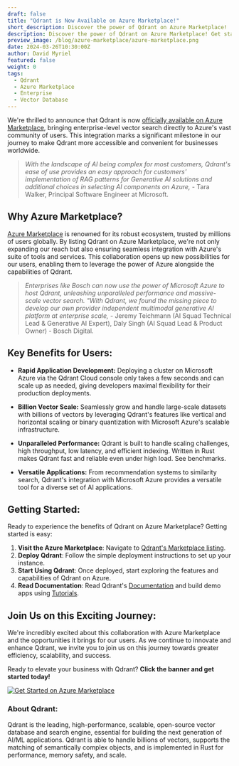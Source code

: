 ```yaml
---
draft: false
title: "Qdrant is Now Available on Azure Marketplace!"
short_description: Discover the power of Qdrant on Azure Marketplace! 
description: Discover the power of Qdrant on Azure Marketplace! Get started today and streamline your operations with ease.
preview_image: /blog/azure-marketplace/azure-marketplace.png
date: 2024-03-26T10:30:00Z
author: David Myriel
featured: false
weight: 0 
tags:
  - Qdrant
  - Azure Marketplace
  - Enterprise
  - Vector Database
---
```


We're thrilled to announce that Qdrant is now [officially available on Azure Marketplace](https://azuremarketplace.microsoft.com/en-en/marketplace/apps/qdrantsolutionsgmbh1698769709989.qdrant-db), bringing enterprise-level vector search directly to Azure's vast community of users. This integration marks a significant milestone in our journey to make Qdrant more accessible and convenient for businesses worldwide.

> *With the landscape of AI being complex for most customers, Qdrant's ease of use provides an easy approach for customers' implementation of RAG patterns for Generative AI solutions and additional choices in selecting AI components on Azure,* - Tara Walker, Principal Software Engineer at Microsoft.

## Why Azure Marketplace?

[Azure Marketplace](https://azuremarketplace.microsoft.com/en-us/) is renowned for its robust ecosystem, trusted by millions of users globally. By listing Qdrant on Azure Marketplace, we're not only expanding our reach but also ensuring seamless integration with Azure's suite of tools and services. This collaboration opens up new possibilities for our users, enabling them to leverage the power of Azure alongside the capabilities of Qdrant.

> *Enterprises like Bosch can now use the power of Microsoft Azure to host Qdrant, unleashing unparalleled performance and massive-scale vector search. "With Qdrant, we found the missing piece to develop our own provider independent multimodal generative AI platform at enterprise scale,* - Jeremy Teichmann (AI Squad Technical Lead & Generative AI Expert), Daly Singh (AI Squad Lead & Product Owner) - Bosch Digital.

## Key Benefits for Users:

- **Rapid Application Development:** Deploying a cluster on Microsoft Azure via the Qdrant Cloud console only takes a few seconds and can scale up as needed, giving developers maximal flexibility for their production deployments.

- **Billion Vector Scale:** Seamlessly grow and handle large-scale datasets with billions of vectors by leveraging Qdrant's features like vertical and horizontal scaling or binary quantization with Microsoft Azure's scalable infrastructure.

- **Unparalleled Performance:** Qdrant is built to handle scaling challenges, high throughput, low latency, and efficient indexing. Written in Rust makes Qdrant fast and reliable even under high load. See benchmarks.

- **Versatile Applications:** From recommendation systems to similarity search, Qdrant's integration with Microsoft Azure provides a versatile tool for a diverse set of AI applications.

## Getting Started:

Ready to experience the benefits of Qdrant on Azure Marketplace? Getting started is easy:

1. **Visit the Azure Marketplace**: Navigate to [Qdrant's Marketplace listing](https://azuremarketplace.microsoft.com/en-en/marketplace/apps/qdrantsolutionsgmbh1698769709989.qdrant-db).
2. **Deploy Qdrant**: Follow the simple deployment instructions to set up your instance.
3. **Start Using Qdrant**: Once deployed, start exploring the features and capabilities of Qdrant on Azure.
4. **Read Documentation**: Read Qdrant's [Documentation](https://qdrant.tech/documentation/) and build demo apps using [Tutorials](https://qdrant.tech/documentation/tutorials/). 

## Join Us on this Exciting Journey:

We're incredibly excited about this collaboration with Azure Marketplace and the opportunities it brings for our users. As we continue to innovate and enhance Qdrant, we invite you to join us on this journey towards greater efficiency, scalability, and success.

Ready to elevate your business with Qdrant? **Click the banner and get started today!**

[![Get Started on Azure Marketplace](cta.png)](https://azuremarketplace.microsoft.com/en-en/marketplace/apps/qdrantsolutionsgmbh1698769709989.qdrant-db)

### About Qdrant:

Qdrant is the leading, high-performance, scalable, open-source vector database and search engine, essential for building the next generation of AI/ML applications. Qdrant is able to handle billions of vectors, supports the matching of semantically complex objects, and is implemented in Rust for performance, memory safety, and scale.
